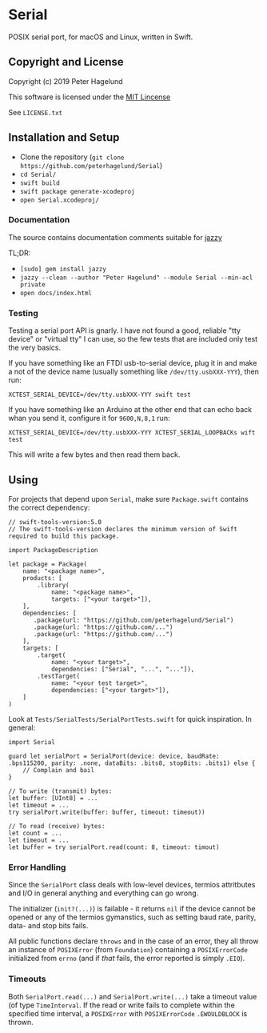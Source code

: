 # Serial

POSIX serial port, for macOS and Linux, written in Swift.

## Copyright and License

Copyright (c) 2019 Peter Hagelund

This software is licensed under the [MIT Lincense](https://en.wikipedia.org/wiki/MIT_License)

See `LICENSE.txt`

## Installation and Setup

* Clone the repository (`git clone https://github.com/peterhagelund/Serial`)
* `cd Serial/`
* `swift build`
* `swift package generate-xcodeproj`
* `open Serial.xcodeproj/`

### Documentation

The source contains documentation comments suitable for [jazzy](https://github.com/realm/jazzy)

TL;DR:
* `[sudo] gem install jazzy`
* `jazzy --clean --author "Peter Hagelund" --module Serial --min-acl private`
* `open docs/index.html`

### Testing

Testing a serial port API is gnarly. I have not found a good, reliable "tty device" or "virtual tty" I can use, so the few tests that are included only test the very basics.

If you have something like an FTDI usb-to-serial device, plug it in and make a not of the device name (usually something like `/dev/tty.usbXXX-YYY`), then run:

    XCTEST_SERIAL_DEVICE=/dev/tty.usbXXX-YYY swift test

If you have something like an Arduino at the other end that can echo back whan you send it, configure it for `9600,N,8,1` run:

    XCTEST_SERIAL_DEVICE=/dev/tty.usbXXX-YYY XCTEST_SERIAL_LOOPBACKs wift test

This will write a few bytes and then read them back.

## Using

For projects that depend upon `Serial`, make sure `Package.swift` contains the correct dependency:

    // swift-tools-version:5.0
    // The swift-tools-version declares the minimum version of Swift required to build this package.

    import PackageDescription

    let package = Package(
        name: "<package name>",
        products: [
            .library(
                name: "<package name>",
                targets: ["<your target>"]),
        ],
        dependencies: [
           .package(url: "https://github.com/peterhagelund/Serial")
           .package(url: "https://github.com/...")
           .package(url: "https://github.com/...")
        ],
        targets: [
            .target(
                name: "<your target>",
                dependencies: ["Serial", "...", "..."]),
            .testTarget(
                name: "<your test target>",
                dependencies: ["<your target>"]),
        ]
    )

Look at `Tests/SerialTests/SerialPortTests.swift` for quick inspiration. In general:

    import Serial

    guard let serialPort = SerialPort(device: device, baudRate: .bps115200, parity: .none, dataBits: .bits8, stopBits: .bits1) else {
        // Complain and bail
    }
    
    // To write (transmit) bytes:
    let buffer: [UInt8] = ...
    let timeout = ...
    try serialPort.write(buffer: buffer, timeout: timeout))

    // To read (receive) bytes:
    let count = ...
    let timeout = ...
    let buffer = try serialPort.read(count: 8, timeout: timout)

### Error Handling

Since the `SerialPort` class deals with low-level devices, termios attritbutes and I/O in general anything and everything can go wrong.

The initializer (`init?(...)`) is failable - it returns `nil` if the device cannot be opened or any of the termios gymanstics, such as setting baud rate, parity, data- and stop bits fails.

All public functions declare `throws` and in the case of an error, they all throw an instance of `POSIXError` (from `Foundation`) containing a `POSIXErrorCode` initialized from `errno` (and if _that_ fails, the error reported is simply `.EIO`).

### Timeouts

Both `SerialPort.read(...)` and `SerialPort.write(...)` take a timeout value (of type `TimeInterval`. If the read or write fails to complete within the specified time interval, a `POSIXError` with `POSIXErrorCode` `.EWOULDBLOCK` is thrown.
